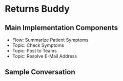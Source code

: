 # Returns Buddy

## Main Implementation Components

- Flow: Summarize Patient Symptoms
- Topic: Check Symptoms
- Topic: Post to Teams
- Topic: Resolve E-Mail Address

## Sample Conversation
